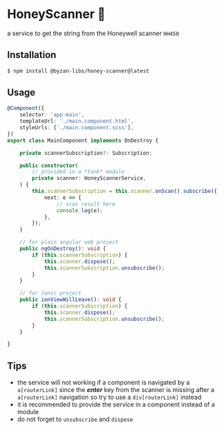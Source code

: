 # HoneyScanner 🐝  
a service to get the string from the Honeywell scanner `HH450`  

## Installation

```sh
$ npm install @byzan-libs/honey-scanner@latest
```

## Usage

```typescript
@Component({
    selector: 'app-main',
    templateUrl: './main.component.html',
    styleUrls: ['./main.component.scss'],
})
export class MainComponent implements OnDestroy {

    private scannerSubscription?: Subscription;

    public constructor(
        // provided in a *tank* module
        private scanner: HoneyScannerService,
    ) {
        this.scannerSubscription = this.scanner.onScan().subscribe({
            next: e => {
                // scan result here
                console.log(e);
            },
        });
    }

    // for plain angular web project
    public ngOnDestroy(): void {
        if (this.scannerSubscription) {
            this.scanner.dispose();
            this.scannerSubscription.unsubscribe();
        }
    }

    // for ionic project
    public ionViewWillLeave(): void {
        if (this.scannerSubscription) {
            this.scanner.dispose();
            this.scannerSubscription.unsubscribe();
        }
    }

}
```

## Tips
* the service will not working if a component is navigated by a `a[routerLink]` since the ***enter*** key from the scanner is missing after a `a[routerLink]` navigation so try to use a `div[routerLink]` instead  
* it is recommended to provide the service in a component instead of a module
* do not forget to `unsubscribe` and `dispose`
